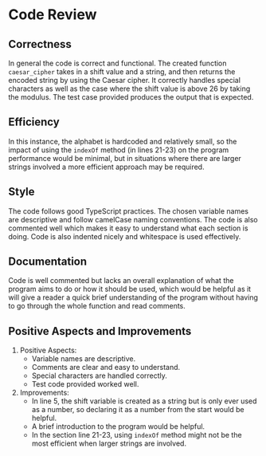 # Code Review

## Correctness
In general the code is correct and functional. The created function `caesar_cipher` takes in a shift value and a string, and then returns the encoded string by using the Caesar cipher. It correctly handles special characters as well as the case where the shift value is above 26 by taking the modulus. The test case provided produces the output that is expected.

## Efficiency
In this instance, the alphabet is hardcoded and relatively small, so the impact of using the `indexOf` method (in lines 21-23) on the program performance would be minimal, but in situations where there are larger strings involved a more efficient approach may be required.

## Style
The code follows good TypeScript practices. The chosen variable names are descriptive and follow camelCase naming conventions. The code is also commented well which makes it easy to understand what each section is doing. Code is also indented nicely and whitespace is used effectively.

## Documentation
Code is well commented but lacks an overall explanation of what the program aims to do or how it should be used, which would be helpful as it will give a reader a quick brief understanding of the program without having to go through the whole function and read comments.

## Positive Aspects and Improvements
1. Positive Aspects:
	* Variable names are descriptive.
	* Comments are clear and easy to understand.
	* Special characters are handled correctly.
	* Test code provided worked well.
1. Improvements:
	* In line 5, the shift variable is created as a string but is only ever used as a number, so declaring it as a number from the start would be helpful.
	* A brief introduction to the program would be helpful.
	* In the section line 21-23, using `indexOf` method might not be the most efficient when larger strings are involved.


